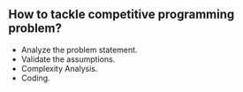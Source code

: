 ## How to tackle competitive programming problem?
* Analyze the problem statement.
* Validate the assumptions.
* Complexity Analysis.
* Coding.